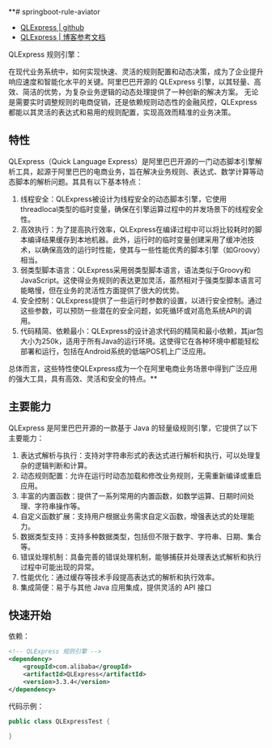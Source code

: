 **# springboot-rule-aviator

- [QLExpress | github](https://github.com/alibaba/QLExpress)
- [QLExpress | 博客参考文档](https://blog.csdn.net/xiaofeng10330111/article/details/134363363)

QLExpress 规则引擎：

在现代业务系统中，如何实现快速、灵活的规则配置和动态决策，成为了企业提升响应速度和智能化水平的关键。阿里巴巴开源的 QLExpress 引擎，以其轻量、高效、简洁的优势，为复杂业务逻辑的动态处理提供了一种创新的解决方案。
无论是需要实时调整规则的电商促销，还是依赖规则动态性的金融风控，QLExpress 都能以其灵活的表达式和易用的规则配置，实现高效而精准的业务决策。

## 特性

QLExpress（Quick Language Express）是阿里巴巴开源的一门动态脚本引擎解析工具，起源于阿里巴巴的电商业务，旨在解决业务规则、表达式、数学计算等动态脚本的解析问题。其具有以下基本特点：

1. 线程安全：QLExpress被设计为线程安全的动态脚本引擎，它使用threadlocal类型的临时变量，确保在引擎运算过程中的并发场景下的线程安全性。
2. 高效执行：为了提高执行效率，QLExpress在编译过程中可以将比较耗时的脚本编译结果缓存到本地机器。此外，运行时的临时变量创建采用了缓冲池技术，以确保高效的运行时性能，使其与一些性能优秀的脚本引擎（如Groovy）相当。
3. 弱类型脚本语言：QLExpress采用弱类型脚本语言，语法类似于Groovy和JavaScript。这使得业务规则的表达更加灵活，虽然相对于强类型脚本语言可能略慢，但在业务的灵活性方面提供了很大的优势。
4. 安全控制：QLExpress提供了一些运行时参数的设置，以进行安全控制。通过这些参数，可以预防一些潜在的安全问题，如死循环或对高危系统API的调用。
5. 代码精简、依赖最小：QLExpress的设计追求代码的精简和最小依赖，其jar包大小为250k，适用于所有Java的运行环境。这使得它在各种环境中都能轻松部署和运行，包括在Android系统的低端POS机上广泛应用。

总体而言，这些特性使QLExpress成为一个在阿里电商业务场景中得到广泛应用的强大工具，具有高效、灵活和安全的特点。**

## 主要能力

QLExpress 是阿里巴巴开源的一款基于 Java 的轻量级规则引擎，它提供了以下主要能力：

1. 表达式解析与执行：支持对字符串形式的表达式进行解析和执行，可以处理复杂的逻辑判断和计算。
2. 动态规则配置：允许在运行时动态加载和修改业务规则，无需重新编译或重启应用。
3. 丰富的内置函数：提供了一系列常用的内置函数，如数学运算、日期时间处理、字符串操作等。
4. 自定义函数扩展：支持用户根据业务需求自定义函数，增强表达式的处理能力。
5. 数据类型支持：支持多种数据类型，包括但不限于数字、字符串、日期、集合等。
6. 错误处理机制：具备完善的错误处理机制，能够捕获并处理表达式解析和执行过程中可能出现的异常。
7. 性能优化：通过缓存等技术手段提高表达式的解析和执行效率。
8. 集成简便：易于与其他 Java 应用集成，提供灵活的 API 接口

## 快速开始

依赖：

```xml
<!-- QLExpress 规则引擎 -->
<dependency>
    <groupId>com.alibaba</groupId>
    <artifactId>QLExpress</artifactId>
    <version>3.3.4</version>
</dependency>
```

代码示例：

```java
public class QLExpressTest {
    
}
```
